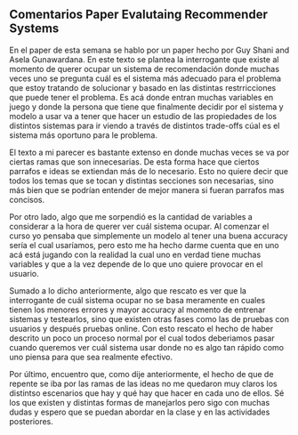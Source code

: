 ## Comentarios Paper Evalutaing Recommender Systems

En el paper de esta semana se hablo por un paper hecho por Guy Shani and Asela Gunawardana. En este texto se plantea la interrogante que existe al momento de querer ocupar un sistema de recomendación donde muchas veces uno se pregunta cuál es el sistema más adecuado para el problema que estoy tratando de solucionar y basado en las distintas restrricciones que puede tener el problema. Es acá donde entran muchas variables en juego y donde la persona que tiene que finalmente decidir por el sistema y modelo a usar va a tener que hacer un estudio de las propiedades de los distintos sistemas para ir viendo a través de distintos trade-offs cúal es el sistema más oportuno para le problema.

El texto a mi parecer es bastante extenso en donde muchas veces se va por ciertas ramas que son innecesarias. De esta forma hace que ciertos parrafos e ideas se extiendan más de lo necesario. Esto no quiere decir que todos los temas que se tocan y distintas secciones son necesarias, sino más bien que se podrían entender de mejor manera si fueran parrafos mas concisos.

Por otro lado, algo que me sorpendió es la cantidad de variables a considerar a la hora de querer ver cuál sistema ocupar. Al comenzar el curso yo pensaba que simplemente un modelo al tener una buena accuracy sería el cual usaríamos, pero esto me ha hecho darme cuenta que en uno acá está jugando con la realidad la cual uno en verdad tiene muchas variables y que a la vez depende de lo que uno quiere provocar en el usuario.

Sumado a lo dicho anteriormente, algo que rescato es ver que la interrogante de cuál sistema ocupar no se basa meramente en cuales tienen los menores errores y mayor accuracy al momento de entrenar sistemas y testearlos, sino que existen otras fases como las de pruebas con usuarios y después pruebas online. Con esto rescato el hecho de haber descrito un poco un proceso normal por el cual todos deberiamos pasar cuando queremos ver cuál sistema usar donde no es algo tan rápido como uno piensa para que sea realmente efectivo.

Por último, encuentro que, como dije anteriormente, el hecho de que de repente se iba por las ramas de las ideas no me quedaron muy claros los distintso escenarios que hay y qué hay que hacer en cada uno de ellos. Sé los que existen y distintas formas de manejarlos pero sigo con muchas dudas y espero que se puedan abordar en la clase y en las actividades posteriores.